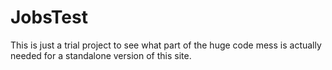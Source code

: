 JobsTest
========

This is just a trial project to see what part of the huge code mess is actually needed for a standalone version of this site.